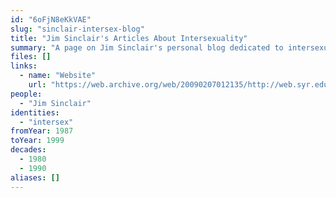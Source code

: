 ```yaml
---
id: "6oFjN8eKkVAE"
slug: "sinclair-intersex-blog"
title: "Jim Sinclair's Articles About Intersexuality"
summary: "A page on Jim Sinclair's personal blog dedicated to intersexuality"
files: []
links:
  - name: "Website"
    url: "https://web.archive.org/web/20090207012135/http://web.syr.edu/~jisincla/intersex.htm"
people:
  - "Jim Sinclair"
identities:
  - "intersex"
fromYear: 1987
toYear: 1999
decades:
  - 1980
  - 1990
aliases: []
---
```

